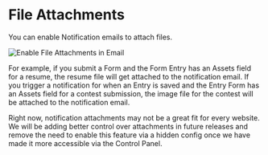 # File Attachments

You can enable Notification emails to attach files. 

![Enable File Attachments in Email]({asset:1267:url})

For example, if you submit a Form and the Form Entry has an Assets field for a resume, the resume file will get attached to the notification email. If you trigger a notification for when an Entry is saved and the Entry Form has an Assets field for a contest submission, the image file for the contest will be attached to the notification email.

Right now, notification attachments may not be a great fit for every website.  We will be adding better control over attachments in future releases and remove the need to enable this feature via a hidden config once we have made it more accessible via the Control Panel.